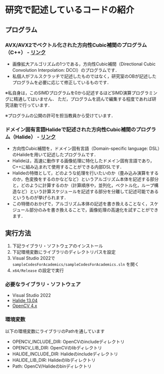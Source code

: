 # 研究で記述しているコードの紹介

## プログラム

### AVX/AVX2でベクトル化された方向性Cubic補間のプログラム（C++） - [リンク](https://github.com/ngmhrk/sampleCodesForAcademics/blob/main/sampleCodesForAcademics/DCCI32FC1.cpp#L6)

- 画像拡大アルゴリズムの1つである，方向性Cubic補間（Directional Cubic Convolution Interpolation: DCCI）のプログラムです．
- 私個人がフルスクラッチで記述したものではなく，研究室のOBが記述したプログラムを必要に応じて修正しているものです．

※私自身は，このSIMDプログラムを0から記述するほどSIMD演算プログラミングに精通してはいません．
ただ，プログラムを読んで編集する程度であれば研究活動で行っています．

※プログラムの公開の許可を担当教員から受けています．

### ドメイン固有言語Halideで記述された方向性Cubic補間のプログラム（Halide） - [リンク](https://github.com/ngmhrk/sampleCodesForAcademics/blob/main/sampleCodesForAcademics/DCCI32FC1Halide.cpp#L102)

- 方向性Cubic補間を，ドメイン固有言語（Domain-specific language: DSL）のHalideを用いて記述したプログラムです．
- Halideは，高速に動作する画像処理に特化したドメイン固有言語であり，C++に組み込まれて使用することができる内部DSLです．
- Halideの特徴として，どのような処理を行いたいのか（畳み込み演算をするのか，色変換をするのかなどなど）というアルゴリズム本体を記述する部分と，どのように計算するのか（計算順序や，並列化，ベクトル化，ループ構造など）という計算スケジュールを記述する部分を分離して記述可能であるというものが挙げられます．
- この特徴のおかげで，アルゴリズム本体の記述を書き換えることなく，スケジュール部分のみを書き換えることで，画像処理の高速化を試すことができます．

## 実行方法

1. 下記ライブラリ・ソフトウェアのインストール
2. 下記環境変数にライブラリのディレクトリパスを設定
3. Visual Studio 2022で `sampleCodesForAcademics/sampleCodesForAcademics.sln` を開く
4. `x64/Release` の設定で実行

### 必要なライブラリ・ソフトウェア
- Visual Studio 2022
- [Halide 13.04](https://halide-lang.org/)
- [OpenCV 4.x](https://opencv.org/)

### 環境変数

以下の環境変数にライブラリのPathを通しています

- OPENCV_INCLUDE_DIR: OpenCVのincludeディレクトリ
- OPENCV_LIB_DIR: OpenCVのlibディレクトリ
- HALIDE_INCLUDE_DIR: Halideのincludeディレクトリ
- HALIDE_LIB_DIR: Halideのlibディレクトリ
- Path: OpenCV/Halideのbinディレクトリ

